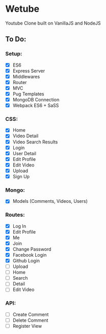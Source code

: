# Wetube

Youtube Clone built on VanillaJS and NodeJS

## To Do:

### Setup:

- [x] ES6
- [x] Express Server
- [x] Middlewares
- [x] Router
- [x] MVC
- [x] Pug Templates
- [x] MongoDB Connection
- [x] Webpack ES6 + SaSS

### CSS:

- [x] Home
- [x] Video Detail
- [x] Video Search Results
- [x] Login
- [x] User Detail
- [x] Edit Profile
- [x] Edit Video
- [x] Upload
- [x] Sign Up

### Mongo:

- [x] Models (Comments, Videos, Users)

### Routes:

- [x] Log In
- [x] Edit Profile
- [x] Me
- [x] Join
- [x] Change Password
- [x] Facebook Login
- [x] Github Login
- [ ] Upload
- [ ] Home
- [ ] Search
- [ ] Detail
- [ ] Edit Video

### API:

- [ ] Create Comment
- [ ] Delete Comment
- [ ] Register View
